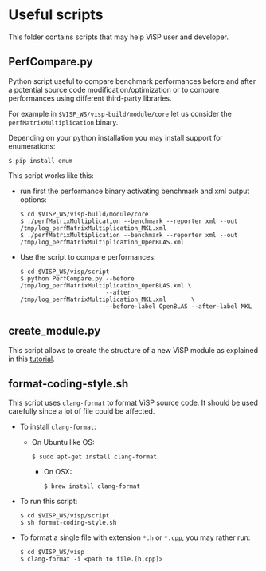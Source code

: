 # Useful scripts

This folder contains scripts that may help ViSP user and developer.

## PerfCompare.py

Python script useful to compare benchmark performances before and after a potential source code modification/optimization or to compare performances using different third-party libraries.

For example in `$VISP_WS/visp-build/module/core` let us consider the `perfMatrixMultiplication` binary.

Depending on your python installation you may install support for enumerations:

```
$ pip install enum
```

This script works like this:

- run first the performance binary activating benchmark and xml output options:

    ```
    $ cd $VISP_WS/visp-build/module/core
    $ ./perfMatrixMultiplication --benchmark --reporter xml --out /tmp/log_perfMatrixMultiplication_MKL.xml
    $ ./perfMatrixMultiplication --benchmark --reporter xml --out /tmp/log_perfMatrixMultiplication_OpenBLAS.xml
    ```

- Use the script to compare performances:

    ```
    $ cd $VISP_WS/visp/script
    $ python PerfCompare.py --before /tmp/log_perfMatrixMultiplication_OpenBLAS.xml \
                            --after /tmp/log_perfMatrixMultiplication_MKL.xml       \
                            --before-label OpenBLAS --after-label MKL
    ```
    
## create_module.py

This script allows to create the structure of a new ViSP module as explained in this [tutorial](https://visp-doc.inria.fr/doxygen/visp-daily/tutorial-contrib-module.html).

## format-coding-style.sh

This script uses `clang-format` to format ViSP source code. It should be used carefully since a lot of file could be affected.

- To install `clang-format`:

  - On Ubuntu like OS:

      ```
      $ sudo apt-get install clang-format
      ```
    - On OSX:

      ```
      $ brew install clang-format
      ```
      
- To run this script:

    ```
    $ cd $VISP_WS/visp/script
    $ sh format-coding-style.sh
    ```
    
- To format a single file with extension `*.h` or `*.cpp`, you may rather run:

    ```
    $ cd $VISP_WS/visp
    $ clang-format -i <path to file.[h,cpp]>
    ```

